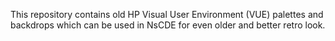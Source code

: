 This repository contains old HP Visual User Environment (VUE) palettes
and backdrops which can be used in NsCDE for even older and better
retro look.
